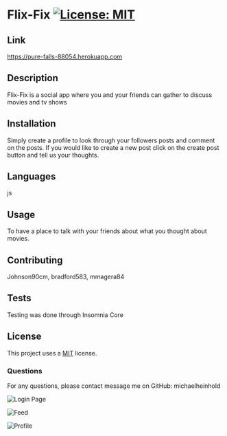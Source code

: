 # Flix-Fix [![License: MIT](https://img.shields.io/badge/License-MIT-yellow.svg)](https://opensource.org/licenses/MIT)

  ## Link 
  
  https://pure-falls-88054.herokuapp.com

  ## Description

  Flix-Fix is a social app where you and your friends can gather to discuss movies and tv shows

  ## Installation 
  
  Simply create a profile to look through your followers posts and comment on the posts. If you would like to create a new post click on the create post button and tell us your thoughts.
  
  ## Languages 
  
  js
  
  ## Usage 
  
  To have a place to talk with your friends about what you thought about movies.
  
  ## Contributing 
  
  Johnson90cm, bradford583, mmagera84
  
  ## Tests 
  
  Testing was done through Insomnia Core
  
  ## License
  
  This project uses a [MIT](https://opensource.org/licenses/MIT) license.
  
  
  ### Questions
  
  For any questions, please contact message me on GitHub: michaelheinhold



![Login Page](https://user-images.githubusercontent.com/87334834/140623479-db6a9a96-46bd-46ae-b81b-b4603e245bb9.png)

![Feed](https://user-images.githubusercontent.com/87334834/140623482-ac4bf8eb-549b-4261-86ad-49c4c6bc155d.png)

![Profile](https://user-images.githubusercontent.com/87334834/140623483-9d94f8aa-f214-4315-a36e-85d185e442b8.png)